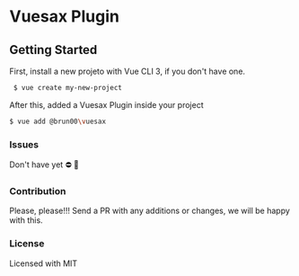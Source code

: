# Vuesax Plugin

## Getting Started
First, install a new projeto with Vue CLI 3, if you don't have one.
```sh
 $ vue create my-new-project
```
After this, added a Vuesax Plugin inside your project
```sh
$ vue add @brun00\vuesax
```
### Issues
Don't have yet :no_entry: :bug:

### Contribution
Please, please!!! Send a PR with any additions   or changes, we will be happy with this.

### License
Licensed with MIT